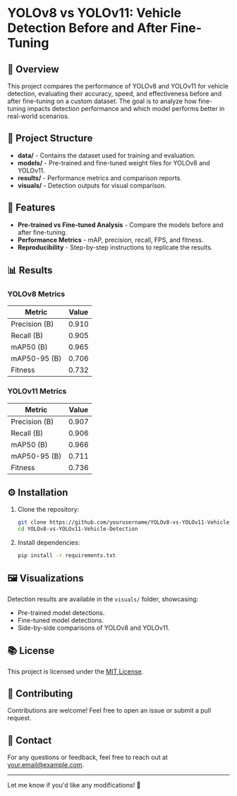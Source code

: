 # YOLOv8 vs YOLOv11: Vehicle Detection Before and After Fine-Tuning

## 🌟 Overview

This project compares the performance of YOLOv8 and YOLOv11 for vehicle detection, evaluating their accuracy, speed, and effectiveness before and after fine-tuning on a custom dataset. The goal is to analyze how fine-tuning impacts detection performance and which model performs better in real-world scenarios.

## 📂 Project Structure

- **data/** - Contains the dataset used for training and evaluation.
- **models/** - Pre-trained and fine-tuned weight files for YOLOv8 and YOLOv11.
- **results/** - Performance metrics and comparison reports.
- **visuals/** - Detection outputs for visual comparison.

## 🚀 Features

- **Pre-trained vs Fine-tuned Analysis** - Compare the models before and after fine-tuning.
- **Performance Metrics** - mAP, precision, recall, FPS, and fitness.
- **Reproducibility** - Step-by-step instructions to replicate the results.

## 📊 Results

### YOLOv8 Metrics

| Metric | Value |
|--------|-------|
| Precision (B) | 0.910 |
| Recall (B) | 0.905 |
| mAP50 (B) | 0.965 |
| mAP50-95 (B) | 0.706 |
| Fitness | 0.732 |

### YOLOv11 Metrics

| Metric | Value |
|--------|-------|
| Precision (B) | 0.907 |
| Recall (B) | 0.906 |
| mAP50 (B) | 0.966 |
| mAP50-95 (B) | 0.711 |
| Fitness | 0.736 |

## ⚙️ Installation

1. Clone the repository:
   ```bash
   git clone https://github.com/yourusername/YOLOv8-vs-YOLOv11-Vehicle-Detection.git
   cd YOLOv8-vs-YOLOv11-Vehicle-Detection
   ```
2. Install dependencies:
   ```bash
   pip install -r requirements.txt
   ```

## 🖼️ Visualizations
Detection results are available in the `visuals/` folder, showcasing:
- Pre-trained model detections.
- Fine-tuned model detections.
- Side-by-side comparisons of YOLOv8 and YOLOv11.

## 📚 License
This project is licensed under the [MIT License](LICENSE).

## 👥 Contributing
Contributions are welcome! Feel free to open an issue or submit a pull request.

## 📧 Contact
For any questions or feedback, feel free to reach out at your.email@example.com.

---

Let me know if you'd like any modifications! 🚀

